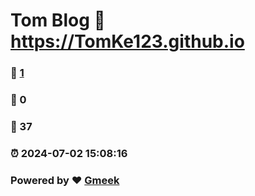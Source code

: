 # Tom Blog :link: https://TomKe123.github.io 
### :page_facing_up: [1](https://TomKe123.github.io/tag.html) 
### :speech_balloon: 0 
### :hibiscus: 37 
### :alarm_clock: 2024-07-02 15:08:16 
### Powered by :heart: [Gmeek](https://github.com/Meekdai/Gmeek)
